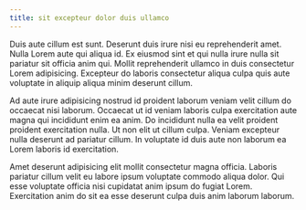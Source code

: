 ```yaml
---
title: sit excepteur dolor duis ullamco
---
```


Duis aute cillum est sunt. Deserunt duis irure nisi eu reprehenderit amet. Nulla Lorem aute qui aliqua id. Ex eiusmod sint et qui nulla irure nulla sit pariatur sit officia anim qui. Mollit reprehenderit ullamco in duis consectetur Lorem adipisicing. Excepteur do laboris consectetur aliqua culpa quis aute voluptate in aliquip aliqua minim deserunt cillum.

Ad aute irure adipisicing nostrud id proident laborum veniam velit cillum do occaecat nisi laborum. Occaecat ut id veniam laboris culpa exercitation aute magna qui incididunt enim ea anim. Do incididunt nulla ea velit proident proident exercitation nulla. Ut non elit ut cillum culpa. Veniam excepteur nulla deserunt ad pariatur cillum. In voluptate id duis aute non laborum ea Lorem laboris id exercitation.

Amet deserunt adipisicing elit mollit consectetur magna officia. Laboris pariatur cillum velit eu labore ipsum voluptate commodo aliqua dolor. Qui esse voluptate officia nisi cupidatat anim ipsum do fugiat Lorem. Exercitation anim do sit ea esse deserunt culpa duis anim laborum laborum.